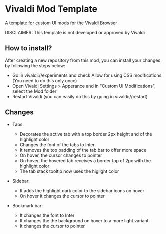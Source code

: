 # Vivaldi Mod Template

A template for custom UI mods for the Vivaldi Browser

DISCLAIMER: This template is not developed or approved by Vivaldi

## How to install?

After creating a new repository from this mod, you can install your changes by following the steps below:

- Go in vivaldi://experiments and check Allow for using CSS modifications (You need to do this only once)
- Open Vivaldi Settings > Apperance and in "Custom UI Modifications", select the Mod folder
- Restart Vivaldi (you can easily do this by going in vivaldi://restart)

## Changes

- Tabs:
  - Decorates the active tab with a top border 2px height and of the highlight color
  - Changes the font of the tabs to Inter
  - It removes the top padding of the tab bar to offer more space
  - On hover, the cursor changes to pointer
  - On hover, the hovered tab receives a border top of 2px with the highlight color
  - The tab stack tooltip now uses the higlight color

- Sidebar:
  - It adds the highlight dark color to the sidebar icons on hover
  - On hover it changes the cursor to pointer

- Bookmark bar:
  - It changes the font to Inter
  - It changes the the background on hover to a more light variant
  - It changes the cursor to pointer
